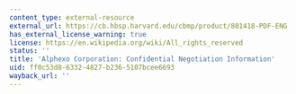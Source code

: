 ```yaml
---
content_type: external-resource
external_url: https://cb.hbsp.harvard.edu/cbmp/product/801418-PDF-ENG
has_external_license_warning: true
license: https://en.wikipedia.org/wiki/All_rights_reserved
status: ''
title: 'Alphexo Corporation: Confidential Negotiation Information'
uid: ff0c53d8-6332-4827-b236-5107bcee6693
wayback_url: ''
---
```

